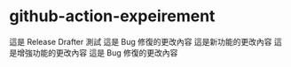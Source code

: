 # github-action-expeirement
這是 Release Drafter 測試
這是 Bug 修復的更改內容
這是新功能的更改內容
這是增強功能的更改內容
這是 Bug 修復的更改內容
